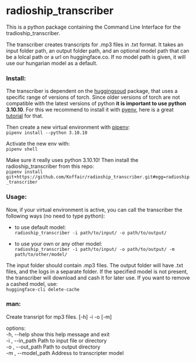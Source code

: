 # radioship_transcriber
This is a python package containing the Command Line Interface for the tradioship_transcriber.  

The transcriber creates transcripts for .mp3 files in .txt format. It takes an input folder path, an output folder path, and an optional model path that can be a lolcal path or a url on huggingface.co.
If no model path is given, it will use our hungarian model as a default.

### Install:
The transcriber is dependent on the [huggingsoud](https://github.com/jonatasgrosman/huggingsound) package, that uses a specific range of versions of torch. Since older versions of torch are not compatible with the latest versions of python **it is important to use python 3.10.10**.
For this we recommend to install it with [pyenv](https://github.com/pyenv/pyenv), here is a great [tutorial](https://realpython.com/intro-to-pyenv/) for that.

Then create a new virtual environment with [pipenv](https://pipenv.pypa.io/en/latest/):  
`pipenv install --python 3.10.10`  

Activate the new env with:  
`pipenv shell`  

Make sure it really uses python 3.10.10! Then install the radioship_transcriber from this repo:  
`pipenv install git+https://github.com/Koffair/radioship_transcriber.git#egg=radioship_transcriber`  

### Usage:
Now, if your virtual environment is active, you can call the transcriber the following ways (no need to type python):
- to use default model:  
`radioship_transcriber -i path/to/input/ -o path/to/output/`

- to use your own or any other model:  
`radioship_transcriber -i path/to/input/ -o path/to/output/ -m path/to/other/model/`  

The input folder should contain .mp3 files. The output folder will have .txt files, and the logs in a separate folder.
If the specified model is not present, the transcriber will download and cash it for later use.
If you want to remove a cashed model, use:  
`huggingface-cli delete-cache`


### man: 
Create transript for mp3 files. [-h] -i  -o  [-m]
  
options:  
  -h, --help          show this help message and exit  
  -i , --in_path      Path to input file or directory  
  -o , --out_path     Path to output directory  
  -m , --model_path   Address to transcripter model  
  






